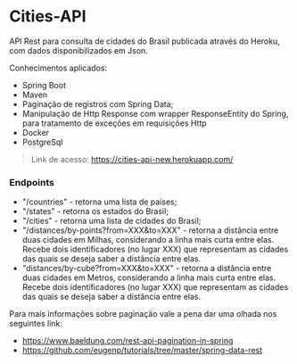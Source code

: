 # Cities-API
API Rest para consulta de cidades do Brasil publicada através do Heroku, com dados disponibilizados em Json.


Conhecimentos aplicados:

* Spring Boot
* Maven
* Paginação de registros com Spring Data;
* Manipulação de Http Response com wrapper ResponseEntity do Spring, para tratamento de exceções em requisições Http
* Docker
* PostgreSql

> Link de acesso: https://cities-api-new.herokuapp.com/

### Endpoints

- "/countries" - retorna uma lista de países;
- "/states" - retorna os estados do Brasil;
- "/cities" - retorna uma lista de cidades do Brasil;
- "/distances/by-points?from=XXX&to=XXX" - retorna a distância entre duas cidades em Milhas, considerando a linha mais curta entre elas. Recebe dois identificadores (no lugar XXX) que representam as cidades das quais se deseja saber a distância entre elas.
- "distances/by-cube?from=XXX&to=XXX" - retorna a distância entre duas cidades em Metros, considerando a linha mais curta entre elas. Recebe dois identificadores (no lugar XXX) que representam as cidades das quais se deseja saber a distância entre elas.

Para mais informações sobre paginação vale a pena dar uma olhada nos seguintes link:
* https://www.baeldung.com/rest-api-pagination-in-spring
* https://github.com/eugenp/tutorials/tree/master/spring-data-rest
